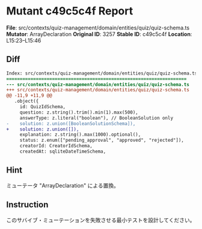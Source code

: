 # Mutant c49c5c4f Report

**File**: src/contexts/quiz-management/domain/entities/quiz/quiz-schema.ts
**Mutator**: ArrayDeclaration
**Original ID**: 3257
**Stable ID**: c49c5c4f
**Location**: L15:23–L15:46

## Diff

```diff
Index: src/contexts/quiz-management/domain/entities/quiz/quiz-schema.ts
===================================================================
--- src/contexts/quiz-management/domain/entities/quiz/quiz-schema.ts	original
+++ src/contexts/quiz-management/domain/entities/quiz/quiz-schema.ts	mutated #3257
@@ -11,9 +11,9 @@
   .object({
     id: QuizIdSchema,
     question: z.string().trim().min(1).max(500),
     answerType: z.literal("boolean"), // BooleanSolution only
-    solution: z.union([BooleanSolutionSchema]),
+    solution: z.union([]),
     explanation: z.string().max(1000).optional(),
     status: z.enum(["pending_approval", "approved", "rejected"]),
     creatorId: CreatorIdSchema,
     createdAt: sqliteDateTimeSchema,
```

## Hint

ミューテータ "ArrayDeclaration" による置換。

## Instruction

このサバイブ・ミューテーションを失敗させる最小テストを設計してください。
